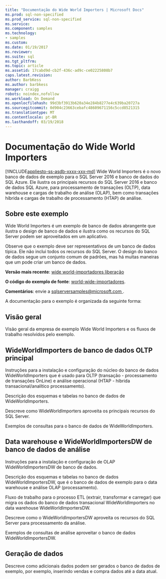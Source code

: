 ```yaml
---
title: "Documentação do Wide World Importers | Microsoft Docs"
ms.prod: sql-non-specified
ms.prod_service: sql-non-specified
ms.service: 
ms.component: samples
ms.technology:
- samples
ms.custom: 
ms.date: 01/19/2017
ms.reviewer: 
ms.suite: sql
ms.tgt_pltfrm: 
ms.topic: article
ms.assetid: 17cabd9d-cb2f-436c-ad9c-ce02225808b7
caps.latest.revision: 
author: BarbKess
ms.author: barbkess
manager: craigg
robots: noindex,nofollow
ms.workload: On Demand
ms.openlocfilehash: 99d3bf3913b620a34e284b8277e4c639ba20727a
ms.sourcegitcommit: 0d904c23663cebafc48609671156c5ccd8521315
ms.translationtype: MT
ms.contentlocale: pt-BR
ms.lasthandoff: 03/19/2018
---
```

# <a name="wide-world-importers-documentation"></a>Documentação do Wide World Importers
[!INCLUDE[appliesto-ss-asdb-xxxx-xxx-md](../../includes/appliesto-ss-asdb-xxxx-xxx-md.md)]
Wide World Importers é o novo banco de dados de exemplo para o SQL Server 2016 e banco de dados do SQL Azure. Ele ilustra os principais recursos do SQL Server 2016 e banco de dados SQL Azure, para processamento de transações (OLTP), data warehouse e cargas de trabalho de análise (OLAP), bem como transações híbrida e cargas de trabalho de processamento (HTAP) de análise.

## <a name="about-this-sample"></a>Sobre este exemplo

Wide World Importers é um exemplo de banco de dados abrangente que ilustra o design de banco de dados e ilustra como os recursos do SQL Server podem ser aproveitados em um aplicativo.

Observe que o exemplo deve ser representativos de um banco de dados típica. Ele não inclui todos os recursos do SQL Server. O design do banco de dados segue um conjunto comum de padrões, mas há muitas maneiras que um pode criar um banco de dados.

**Versão mais recente**: [wide world-importadores liberação](http://go.microsoft.com/fwlink/?LinkID=800630)

**O código do exemplo de fonte**: [world-wide-importadores](https://github.com/Microsoft/sql-server-samples/tree/master/samples/databases/wide-world-importers).

**Comentários**: envie a [ sqlserversamples@microsoft.com ](mailto:sqlserversamples@microsoft.com).

A documentação para o exemplo é organizada da seguinte forma:

## <a name="overview"></a>Visão geral

Visão geral da empresa de exemplo Wide World Importers e os fluxos de trabalho resolvidos pelo exemplo.

## <a name="main-oltp-database-wideworldimporters"></a>WideWorldImporters de banco de dados OLTP principal

Instruções para a instalação e configuração do núcleo do banco de dados WideWorldImporters que é usado para OLTP (transação - processamento de transações OnLine) e análise operacional (HTAP - híbrida transacional/analítico processamento).

Descrição dos esquemas e tabelas no banco de dados de WideWorldImporters.  

Descreve como WideWorldImporters aproveita os principais recursos do SQL Server.

Exemplos de consultas para o banco de dados de WideWorldImporters.

## <a name="data-warehousing-and-analytics-database-wideworldimportersdw"></a>Data warehouse e WideWorldImportersDW de banco de dados de análise

Instruções para a instalação e configuração de OLAP WideWorldImportersDW de banco de dados.

Descrição dos esquemas e tabelas no banco de dados WideWorldImportersDW, que é o banco de dados de exemplo para o data warehouse e análise OLAP (processamento).

Fluxo de trabalho para o processo ETL (extrair, transformar e carregar) que migra os dados do banco de dados transacional WideWorldImporters no data warehouse WideWorldImportersDW.

Descreve como o WideWorldImportersDW aproveita os recursos do SQL Server para processamento da análise.

Exemplos de consultas de análise aproveitar o banco de dados WideWorldImportersDW.

## <a name="data-generation"></a>Geração de dados

Descreve como adicionais dados podem ser gerados o banco de dados de exemplo, por exemplo, inserindo vendas e compra dados até a data atual.
